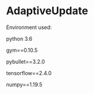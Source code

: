 # AdaptiveUpdate
Environment used:

python 3.6

gym==0.10.5

pybullet==3.2.0

tensorflow==2.4.0

numpy==1.19.5
